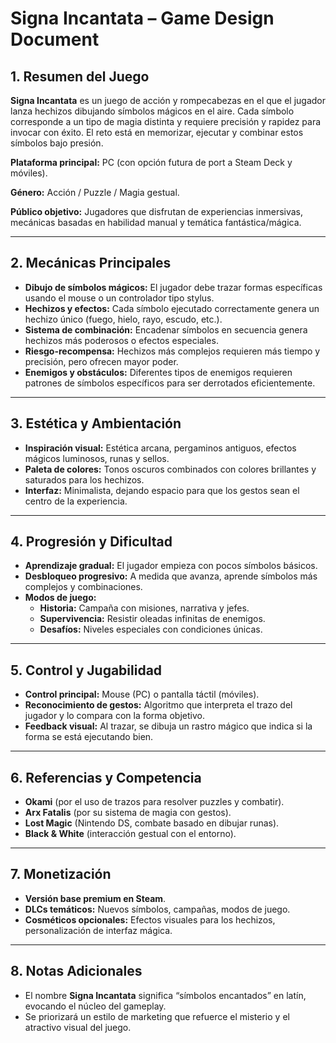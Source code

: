 # Signa Incantata – Game Design Document

## 1. Resumen del Juego
**Signa Incantata** es un juego de acción y rompecabezas en el que el jugador lanza hechizos dibujando símbolos mágicos en el aire. Cada símbolo corresponde a un tipo de magia distinta y requiere precisión y rapidez para invocar con éxito. El reto está en memorizar, ejecutar y combinar estos símbolos bajo presión.

**Plataforma principal:** PC (con opción futura de port a Steam Deck y móviles).

**Género:** Acción / Puzzle / Magia gestual.

**Público objetivo:** Jugadores que disfrutan de experiencias inmersivas, mecánicas basadas en habilidad manual y temática fantástica/mágica.

---

## 2. Mecánicas Principales
- **Dibujo de símbolos mágicos:** El jugador debe trazar formas específicas usando el mouse o un controlador tipo stylus.
- **Hechizos y efectos:** Cada símbolo ejecutado correctamente genera un hechizo único (fuego, hielo, rayo, escudo, etc.).
- **Sistema de combinación:** Encadenar símbolos en secuencia genera hechizos más poderosos o efectos especiales.
- **Riesgo-recompensa:** Hechizos más complejos requieren más tiempo y precisión, pero ofrecen mayor poder.
- **Enemigos y obstáculos:** Diferentes tipos de enemigos requieren patrones de símbolos específicos para ser derrotados eficientemente.

---

## 3. Estética y Ambientación
- **Inspiración visual:** Estética arcana, pergaminos antiguos, efectos mágicos luminosos, runas y sellos.
- **Paleta de colores:** Tonos oscuros combinados con colores brillantes y saturados para los hechizos.
- **Interfaz:** Minimalista, dejando espacio para que los gestos sean el centro de la experiencia.

---

## 4. Progresión y Dificultad
- **Aprendizaje gradual:** El jugador empieza con pocos símbolos básicos.
- **Desbloqueo progresivo:** A medida que avanza, aprende símbolos más complejos y combinaciones.
- **Modos de juego:**  
  - **Historia:** Campaña con misiones, narrativa y jefes.  
  - **Supervivencia:** Resistir oleadas infinitas de enemigos.  
  - **Desafíos:** Niveles especiales con condiciones únicas.

---

## 5. Control y Jugabilidad
- **Control principal:** Mouse (PC) o pantalla táctil (móviles).
- **Reconocimiento de gestos:** Algoritmo que interpreta el trazo del jugador y lo compara con la forma objetivo.
- **Feedback visual:** Al trazar, se dibuja un rastro mágico que indica si la forma se está ejecutando bien.

---

## 6. Referencias y Competencia
- **Okami** (por el uso de trazos para resolver puzzles y combatir).
- **Arx Fatalis** (por su sistema de magia con gestos).
- **Lost Magic** (Nintendo DS, combate basado en dibujar runas).
- **Black & White** (interacción gestual con el entorno).

---

## 7. Monetización
- **Versión base premium en Steam**.
- **DLCs temáticos:** Nuevos símbolos, campañas, modos de juego.
- **Cosméticos opcionales:** Efectos visuales para los hechizos, personalización de interfaz mágica.

---

## 8. Notas Adicionales
- El nombre **Signa Incantata** significa “símbolos encantados” en latín, evocando el núcleo del gameplay.
- Se priorizará un estilo de marketing que refuerce el misterio y el atractivo visual del juego.
